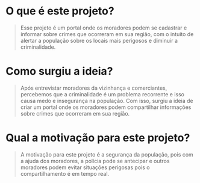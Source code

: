 # O que é este projeto?
> Esse projeto é um portal onde os moradores podem se cadastrar e informar sobre crimes que ocorreram em sua região,
> com o intuito de alertar a população sobre os locais mais perigosos e diminuir a criminalidade.


# Como surgiu a ideia?
> Após entrevistar moradores da vizinhança e comerciantes, percebemos que a criminalidade é um problema recorrente
> e isso causa medo e insegurança na população. Com isso, surgiu a ideia de criar um portal onde os moradores podem
> compartilhar informações sobre crimes que ocorreram em sua região.


# Qual a motivação para este projeto?
> A motivação para este projeto é a segurança da população, pois com a ajuda dos moradores, a polícia pode se antecipar
> e outros moradores podem evitar situações perigosas pois o compartilhamento é em tempo real.